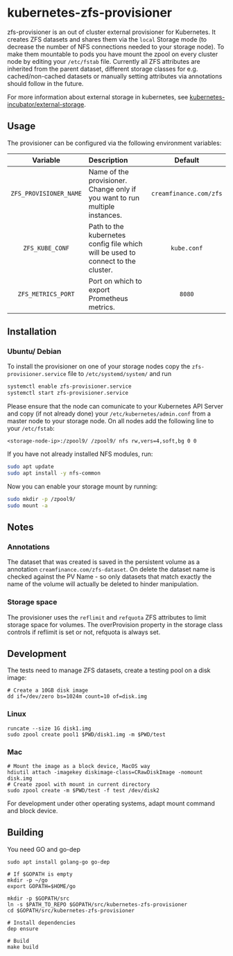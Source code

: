 # kubernetes-zfs-provisioner

zfs-provisioner is an out of cluster external provisioner for Kubernetes. It creates ZFS datasets and shares them via the `local` Storage mode (to decrease the number of NFS connections needed to your storage node). To make them mountable to pods you have mount the zpool on every cluster node by editing your `/etc/fstab` file. Currently all ZFS attributes are inherited from the parent dataset, different storage classes for e.g. cached/non-cached datasets or manually setting attributes via annotations should follow in the future. 

For more information about external storage in kubernetes, see [kubernetes-incubator/external-storage](https://github.com/kubernetes-incubator/external-storage).

## Usage
The provisioner can be configured via the following environment variables:

| Variable | Description | Default |
| :------: | :---------- | :-----: |
| `ZFS_PROVISIONER_NAME` | Name of the provisioner. Change only if you want to run multiple instances. | `creamfinance.com/zfs` |
| `ZFS_KUBE_CONF` | Path to the kubernetes config file which will be used to connect to the cluster. |`kube.conf` |
| `ZFS_METRICS_PORT` | Port on which to export Prometheus metrics. | `8080` |

## Installation
### Ubuntu/ Debian
To install the provisioner on one of your storage nodes copy the `zfs-provisioner.service` file to `/etc/systemd/system/` and run
```bash
systemctl enable zfs-provisioner.service
systemctl start zfs-provisioner.service
```
Please ensure that the node can comunicate to your Kubernetes API Server and copy (if not already done) your `/etc/kubernetes/admin.conf` from a master node to your storage node.
On all nodes add the following line to your `/etc/fstab`:
```
<storage-node-ip>:/zpool9/ /zpool9/ nfs rw,vers=4,soft,bg 0 0
```
If you have not already installed NFS modules, run:
```bash
sudo apt update
sudo apt install -y nfs-common 
```
Now you can enable your storage mount by running:
```bash
sudo mkdir -p /zpool9/
sudo mount -a
```

## Notes
### Annotations
The dataset that was created is saved in the persistent volume as a annotation `creamfinance.com/zfs-dataset`.
On delete the dataset name is checked against the PV Name - so only datasets that match exactly the name of the volume will actually be deleted to hinder manipulation.

### Storage space
The provisioner uses the `reflimit` and `refquota` ZFS attributes to limit storage space for volumes.
The overProvision property in the storage class controls if reflimit is set or not, refquota is always set.

## Development

The tests need to manage ZFS datasets, create a testing pool on a disk image:

```
# Create a 10GB disk image
dd if=/dev/zero bs=1024m count=10 of=disk.img
```

### Linux

```
runcate --size 1G disk1.img
sudo zpool create pool1 $PWD/disk1.img -m $PWD/test
```

### Mac

```
# Mount the image as a block device, MacOS way
hdiutil attach -imagekey diskimage-class=CRawDiskImage -nomount disk.img
# Create zpool with mount in current directory
sudo zpool create -m $PWD/test -f test /dev/disk2
```
For development under other operating systems, adapt mount command and block device.

## Building

You need GO and go-dep

```
sudo apt install golang-go go-dep

# If $GOPATH is empty
mkdir -p ~/go
export GOPATH=$HOME/go

mkdir -p $GOPATH/src
ln -s $PATH_TO_REPO $GOPATH/src/kubernetes-zfs-provisioner
cd $GOPATH/src/kubernetes-zfs-provisioner

# Install dependencies
dep ensure

# Build
make build
```
